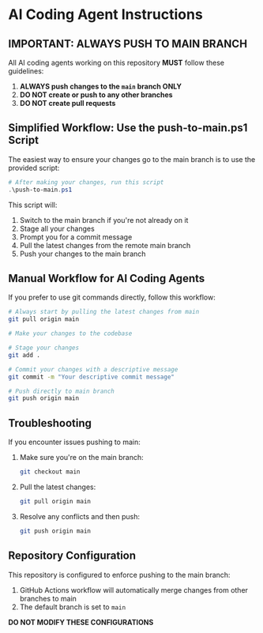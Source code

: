 # AI Coding Agent Instructions

## IMPORTANT: ALWAYS PUSH TO MAIN BRANCH

All AI coding agents working on this repository **MUST** follow these guidelines:

1. **ALWAYS push changes to the `main` branch ONLY**
2. **DO NOT create or push to any other branches**
3. **DO NOT create pull requests**

## Simplified Workflow: Use the push-to-main.ps1 Script

The easiest way to ensure your changes go to the main branch is to use the provided script:

```powershell
# After making your changes, run this script
.\push-to-main.ps1
```

This script will:
1. Switch to the main branch if you're not already on it
2. Stage all your changes
3. Prompt you for a commit message
4. Pull the latest changes from the remote main branch
5. Push your changes to the main branch

## Manual Workflow for AI Coding Agents

If you prefer to use git commands directly, follow this workflow:

```bash
# Always start by pulling the latest changes from main
git pull origin main

# Make your changes to the codebase

# Stage your changes
git add .

# Commit your changes with a descriptive message
git commit -m "Your descriptive commit message"

# Push directly to main branch
git push origin main
```

## Troubleshooting

If you encounter issues pushing to main:

1. Make sure you're on the main branch:
   ```bash
   git checkout main
   ```

2. Pull the latest changes:
   ```bash
   git pull origin main
   ```

3. Resolve any conflicts and then push:
   ```bash
   git push origin main
   ```

## Repository Configuration

This repository is configured to enforce pushing to the main branch:

1. GitHub Actions workflow will automatically merge changes from other branches to main
2. The default branch is set to `main`

**DO NOT MODIFY THESE CONFIGURATIONS**
